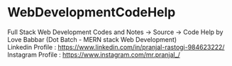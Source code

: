 # WebDevelopmentCodeHelp
Full Stack Web Development Codes and Notes -> Source -> Code Help by Love Babbar (Dot Batch - MERN stack Web Development)
<br>
Linkedin Profile : https://www.linkedin.com/in/pranjal-rastogi-984623222/
<br>
Instagram Profile : https://www.instagram.com/mr.pranjal_/
